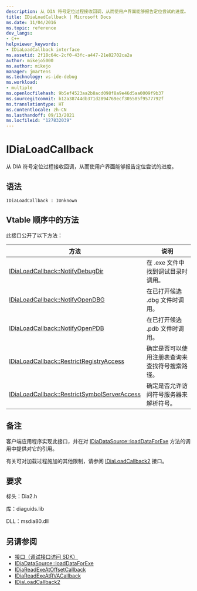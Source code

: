 ```yaml
---
description: 从 DIA 符号定位过程接收回调，从而使用户界面能够报告定位尝试的进度。
title: IDiaLoadCallback | Microsoft Docs
ms.date: 11/04/2016
ms.topic: reference
dev_langs:
- C++
helpviewer_keywords:
- IDiaLoadCallback interface
ms.assetid: 2f18c64c-2cf0-43fc-a447-21e82702ca2a
author: mikejo5000
ms.author: mikejo
manager: jmartens
ms.technology: vs-ide-debug
ms.workload:
- multiple
ms.openlocfilehash: 9b5ef4523aa2b8acd098f8a9e46d5aa0009f9b37
ms.sourcegitcommit: b12a38744db371d2894769ecf305585f9577792f
ms.translationtype: HT
ms.contentlocale: zh-CN
ms.lasthandoff: 09/13/2021
ms.locfileid: "127832039"
---
```

# <a name="idialoadcallback"></a>IDiaLoadCallback
从 DIA 符号定位过程接收回调，从而使用户界面能够报告定位尝试的进度。

## <a name="syntax"></a>语法

```
IDiaLoadCallback : IUnknown
```

## <a name="methods-in-vtable-order"></a>Vtable 顺序中的方法
 此接口公开了以下方法：

|方法|说明|
|------------|-----------------|
|[IDiaLoadCallback::NotifyDebugDir](../../debugger/debug-interface-access/idialoadcallback-notifydebugdir.md)|在 .exe 文件中找到调试目录时调用。|
|[IDiaLoadCallback::NotifyOpenDBG](../../debugger/debug-interface-access/idialoadcallback-notifyopendbg.md)|在已打开候选 .dbg 文件时调用。|
|[IDiaLoadCallback::NotifyOpenPDB](../../debugger/debug-interface-access/idialoadcallback-notifyopenpdb.md)|在已打开候选 .pdb 文件时调用。|
|[IDiaLoadCallback::RestrictRegistryAccess](../../debugger/debug-interface-access/idialoadcallback-restrictregistryaccess.md)|确定是否可以使用注册表查询来查找符号搜索路径。|
|[IDiaLoadCallback::RestrictSymbolServerAccess](../../debugger/debug-interface-access/idialoadcallback-restrictsymbolserveraccess.md)|确定是否允许访问符号服务器来解析符号。|

## <a name="remarks"></a>备注
 客户端应用程序实现此接口，并在对 [IDiaDataSource::loadDataForExe](../../debugger/debug-interface-access/idiadatasource-loaddataforexe.md) 方法的调用中提供对它的引用。

 有关可对加载过程施加的其他限制，请参阅 [IDiaLoadCallback2](../../debugger/debug-interface-access/idialoadcallback2.md) 接口。

## <a name="requirements"></a>要求
 标头：Dia2.h

 库：diaguids.lib

 DLL：msdia80.dll

## <a name="see-also"></a>另请参阅
- [接口（调试接口访问 SDK）](../../debugger/debug-interface-access/interfaces-debug-interface-access-sdk.md)
- [IDiaDataSource::loadDataForExe](../../debugger/debug-interface-access/idiadatasource-loaddataforexe.md)
- [IDiaReadExeAtOffsetCallback](../../debugger/debug-interface-access/idiareadexeatoffsetcallback.md)
- [IDiaReadExeAtRVACallback](../../debugger/debug-interface-access/idiareadexeatrvacallback.md)
- [IDiaLoadCallback2](../../debugger/debug-interface-access/idialoadcallback2.md)
